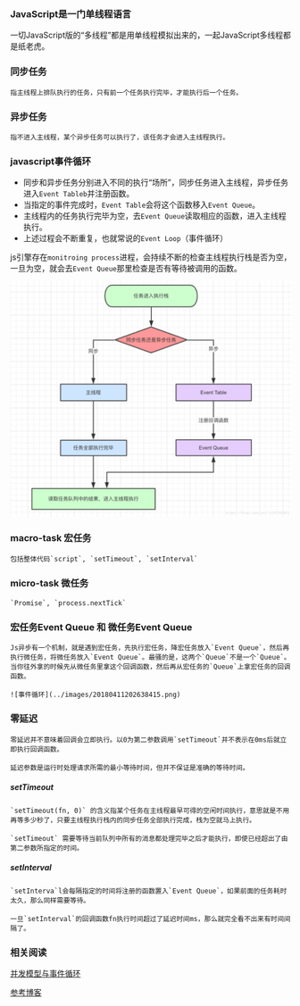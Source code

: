 

### JavaScript是一门单线程语言
  
  一切JavaScript版的“多线程”都是用单线程模拟出来的，一起JavaScript多线程都是纸老虎。

### 同步任务
  
    指主线程上排队执行的任务，只有前一个任务执行完毕，才能执行后一个任务。
    
### 异步任务

    指不进入主线程，某个异步任务可以执行了，该任务才会进入主线程执行。
    
### javascript事件循环

  * 同步和异步任务分别进入不同的执行“场所”，同步任务进入主线程，异步任务进入`Event Tableb`并注册函数。
  * 当指定的事件完成时，`Event Table`会将这个函数移入`Event Queue`。
  * 主线程内的任务执行完毕为空，去`Event Queue`读取相应的函数，进入主线程执行。
  * 上述过程会不断重复，也就常说的`Event Loop`（事件循环）
  
  js引擎存在`monitroing process`进程，会持续不断的检查主线程执行栈是否为空，一旦为空，就会去`Event Queue`那里检查是否有等待被调用的函数。
  
  ![任务线程](../images/2018041120124254.png)
  
### macro-task 宏任务
    
    包括整体代码`script`, `setTimeout`, `setInterval`


### micro-task 微任务
    
    `Promise`, `process.nextTick`
    
### 宏任务Event Queue 和 微任务Event Queue
  
    Js异步有一个机制，就是遇到宏任务，先执行宏任务，降宏任务放入`Event Queue`，然后再执行微任务，将微任务放入`Event Queue`。最骚的是，这两个`Queue`不是一个`Queue`。当你往外拿的时候先从微任务里拿这个回调函数，然后再从宏任务的`Queue`上拿宏任务的回调函数。
    
    ![事件循环](../images/20180411202638415.png)
    
    
### 零延迟

    零延迟并不意味着回调会立即执行。以0为第二参数调用`setTimeout`并不表示在0ms后就立即执行回调函数。
    
    延迟参数是运行时处理请求所需的最小等待时间，但并不保证是准确的等待时间。
    
  ##### setTimeout
    
    `setTimeout(fn, 0)` 的含义指某个任务在主线程最早可得的空闲时间执行，意思就是不用再等多少秒了，只要主线程执行栈内的同步任务全部执行完成，栈为空就马上执行。
    
    `setTimeout` 需要等待当前队列中所有的消息都处理完毕之后才能执行，即使已经超出了由第二参数所指定的时间。
  
  ##### setInterval
    
    `setInterva`l会每隔指定的时间将注册的函数置入`Event Queue`，如果前面的任务耗时太久，那么同样需要等待。
    
    一旦`setInterval`的回调函数fn执行时间超过了延迟时间ms，那么就完全看不出来有时间间隔了。
  

### 相关阅读

  [并发模型与事件循环](https://developer.mozilla.org/zh-CN/docs/Web/JavaScript/EventLoop)
  
  [参考博客](https://juejin.im/post/59e85eebf265da430d571f89)
  


